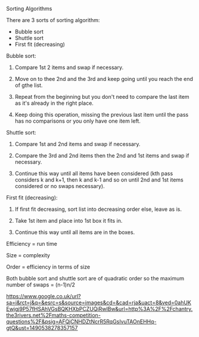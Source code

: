Sorting Algorithms

There are 3 sorts of sorting algorithm:
 - Bubble sort
 - Shuttle sort
 - First fit (decreasing)
 
Bubble sort:

1) Compare 1st 2 items and swap if necessary.

2) Move on to thee 2nd and the 3rd and keep going until you reach the end of gthe list.

3) Repeat from the beginning but you don't need to compare the last item as it's already in the right place.

4) Keep doing this operation, missing the previous last item until the pass has no comparisons or you only have one item left.

Shuttle sort:

1) Compare 1st and 2nd items and swap if necessary.

2) Compare the 3rd and 2nd items then the 2nd and 1st items and swap if necessary.

3) Continue this way until all items have been considered (kth pass considers k and k+1, then k and k-1 and so on until 2nd and 1st items considered or no swaps necessary).

First fit (decreasing):

1) If first fit decreasing, sort list into decreasing order else, leave as is.

2) Take 1st item and place into 1st box it fits in.

3) Continue this way until all items are in the boxes.

Efficiency = run time

Size = complexity

Order = efficiency in terms of size

Both bubble sort and shuttle sort are of quadratic order so the maximum number of swaps = (n-1)n/2


https://www.google.co.uk/url?sa=i&rct=j&q=&esrc=s&source=images&cd=&cad=rja&uact=8&ved=0ahUKEwjgj9P57fHSAhVGsBQKHXbPCZUQjRwIBw&url=http%3A%2F%2Fchantry.the3rivers.net%2Fmaths-competition-questions%2F&psig=AFQjCNHDZtNcrR5RqGsIvuTAOnEHHq-gtQ&ust=1490538278357157 
